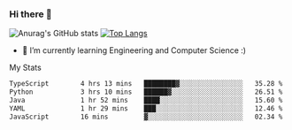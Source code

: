 ### Hi there 👋

![Anurag's GitHub stats](https://github-readme-stats.vercel.app/api?username=MatteoIorio11&show_icons=true&theme=dark) 
[![Top Langs](https://github-readme-stats.vercel.app/api/top-langs/?username=MatteoIorio11&theme=dark)](https://github.com/MatteoIorio11/github-readme-stats)

- 🌱 I’m currently learning Engineering and Computer Science :)

<!--
**MatteoIorio11/MatteoIorio11** is a ✨ _special_ ✨ repository because its `README.md` (this file) appears on your GitHub profile.

Here are some ideas to get you started:

- 🔭 I’m currently working on ...
- 🌱 I’m currently learning ...
- 👯 I’m looking to collaborate on ...
- 🤔 I’m looking for help with ...
- 💬 Ask me about ...
- 📫 How to reach me: ...
- 😄 Pronouns: ...
- ⚡ Fun fact: ...
-->
My Stats
<!--START_SECTION:waka-->

```txt
TypeScript        4 hrs 13 mins   ████████▓░░░░░░░░░░░░░░░░   35.28 %
Python            3 hrs 10 mins   ██████▓░░░░░░░░░░░░░░░░░░   26.51 %
Java              1 hr 52 mins    ████░░░░░░░░░░░░░░░░░░░░░   15.60 %
YAML              1 hr 29 mins    ███░░░░░░░░░░░░░░░░░░░░░░   12.46 %
JavaScript        16 mins         ▓░░░░░░░░░░░░░░░░░░░░░░░░   02.34 %
```

<!--END_SECTION:waka-->
